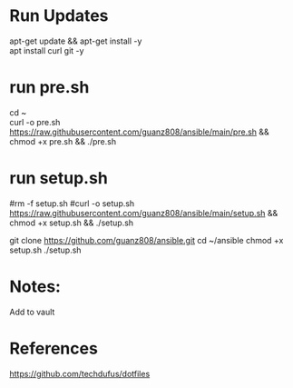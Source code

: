 # Run Updates
apt-get update && apt-get install -y  
apt install curl git -y  

# run pre.sh
cd ~  
curl -o pre.sh https://raw.githubusercontent.com/guanz808/ansible/main/pre.sh && chmod +x pre.sh && ./pre.sh

# run setup.sh
#rm -f setup.sh
#curl -o setup.sh https://raw.githubusercontent.com/guanz808/ansible/main/setup.sh && chmod +x setup.sh && ./setup.sh

git clone https://github.com/guanz808/ansible.git
cd ~/ansible
chmod +x setup.sh 
./setup.sh

# Notes:
Add <userName> to vault

# References
https://github.com/techdufus/dotfiles